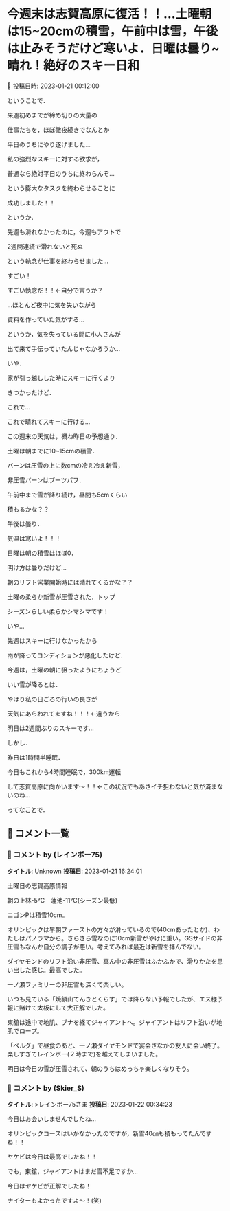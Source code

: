 # 今週末は志賀高原に復活！！…土曜朝は15~20cmの積雪，午前中は雪，午後は止みそうだけど寒いよ．日曜は曇り~晴れ！絶好のスキー日和

📅 投稿日時: 2023-01-21 00:12:00

ということで．


来週初めまでが締め切りの大量の


仕事たちを，ほぼ徹夜続きでなんとか


平日のうちにやり遂げました…





私の強烈なスキーに対する欲求が，


普通なら絶対平日のうちに終わらんぞ…


という膨大なタスクを終わらせることに


成功しました！！


というか．


先週も滑れなかったのに，今週もアウトで


2週間連続で滑れないと死ぬ


という執念が仕事を終わらせました…


すごい！


すごい執念だ！！←自分で言うか？





…ほとんど夜中に気を失いながら


資料を作っていた気がする…


というか，気を失っている間に小人さんが


出て来て手伝っていたんじゃなかろうか…





いや．


家が引っ越しした時にスキーに行くより


きつかったけど．


これで…


これで晴れてスキーに行ける…





この週末の天気は，概ね昨日の予想通り．





土曜は朝までに10~15cmの積雪．


バーンは圧雪の上に数cmの冷え冷え新雪，


非圧雪バーンはブーツパフ．


午前中まで雪が降り続け，昼間も5cmくらい


積もるかな？？


午後は曇り．


気温は寒いよ！！！





日曜は朝の積雪はほぼ0．


明け方は曇りだけど…


朝のリフト営業開始時には晴れてくるかな？？


土曜の柔らか新雪が圧雪された，トップ


シーズンらしい柔らかシマシマです！





いや…


先週はスキーに行けなかったから


雨が降ってコンディションが悪化したけど．


今週は，土曜の朝に狙ったようにちょうど


いい雪が降るとは．


やはり私の日ごろの行いの良さが


天気にあらわれてますね！！！←違うから





明日は2週間ぶりのスキーです…





しかし．


昨日は1時間半睡眠．


今日もこれから4時間睡眠で，300km運転


して志賀高原に向かいます～！！←この状況でもあさイチ狙わないと気が済まないのね…





ってなことで．

## 💬 コメント一覧

### 💬 コメント by (レインボー75)
**タイトル**: Unknown
**投稿日**: 2023-01-21 16:24:01

土曜日の志賀高原情報

朝の上林-5℃　蓮池-11℃(シーズン最低)

ニゴンPは積雪10cm。

オリンピックは早朝ファーストの方々が滑っているので(40cmあったとか)、わたしはパノラマから。さらさら雪なのに10cm新雪がやけに重い。GSサイドの非圧雪もなんか自分の調子が悪い。考えてみれば最近は新雪を拝んでない。

ダイヤモンドのリフト沿い非圧雪、真ん中の非圧雪はふかふかで、滑りかたを思い出した感じ。最高でした。

一ノ瀬ファミリーの非圧雪も深くて楽しい。

いつも見ている「焼額山てんきとくらす」では降らない予報でしたが、エス様予報に賭けて太板にして大正解でした。

東舘は途中で地肌、ブナを経てジャイアントへ。ジャイアントはリフト沿いが地肌でロープ。

「ベルグ」で昼食のあと、一ノ瀬ダイヤモンドで宴会さなかの友人に会い終了。楽しすぎてレインボー(２時まで)を越えてしまいました。

明日は今日の雪が圧雪されて、朝のうちはめっちゃ楽しくなりそう。

### 💬 コメント by (Skier_S)
**タイトル**: >レインボー75さま
**投稿日**: 2023-01-22 00:34:23

今日はお会いしませんでしたね…

オリンピックコースはいかなかったのですが，新雪40㎝も積もってたんですね！！

ヤケビは今日は最高でしたね！！

でも，東舘，ジャイアントはまだ雪不足ですか…

今日はヤケビが正解でしたね！

ナイターもよかったですよ～！(笑)

